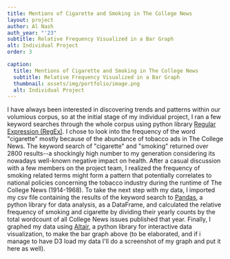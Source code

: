 ```yaml
---
title: Mentions of Cigarette and Smoking in The College News
layout: project
author: Al Nash
auth_year: "'23"
subtitle: Relative Frequency Visualized in a Bar Graph
alt: Individual Project
order: 3

caption: 
  title: Mentions of Cigarette and Smoking in The College News
  subtitle: Relative Frequency Visualized in a Bar Graph
  thumbnail: assets/img/portfolio/image.png
  alt: Individual Project
---
```


 <div id="vis"></div>


   I have always been interested in discovering trends and patterns within our volumious corpus, so at the initial stage of my individual project, I ran a few keyword searches through the whole corpus using python library [Regular Expression (RegEx)](https://docs.python.org/3/library/re.html). I chose to look into the frequency of the word "cigarette" mostly because of the abundance of tobacco ads in The College News. The keyword search of "cigarette" and "smoking" returned over 2800 results--a shockingly high number to my generation considering its nowadays well-known negative impact on health. After a casual discussion with a few members on the project team, I realized the frequency of smoking related terms might form a pattern that potentially correlates to national policies concerning the tobacco industry during the runtime of The College News (1914-1968).
  To take the next step with my data, I imported my csv file containing the results of the keyword search to [Pandas](https://pandas.pydata.org/), a python library for data analysis, as a DataFrame, and calculated the relative frequency of smoking and cigarette by dividing their yearly counts by the total wordcount of all College News issues published that year.
  Finally, I graphed my data using [Altair](https://altair-viz.github.io/), a python library for interactive data visualization, to make the bar graph above (to be elaborated, and if i manage to have D3 load my data I'll do a screenshot of my graph and put it here as well).



  <script type="text/javascript" src="https://cdn.jsdelivr.net/npm//vega@5"></script>
  <script type="text/javascript" src="https://cdn.jsdelivr.net/npm//vega-lite@4.8.1"></script>
  <script type="text/javascript" src="https://cdn.jsdelivr.net/npm//vega-embed@6"></script>
  <script>
  
    (function(vegaEmbed) {
      var spec = {
  "config": {
    "view": {"continuousWidth": 400, "continuousHeight": 300, "strokeWidth": 0},
    "axis": {"grid": false}
  },
  "data": {"name": "data-0b5625db42c83f249625f7c34b292cc9"},
  "mark": {"type": "bar", "color": "#2F04AC", "size": 15},
  "encoding": {
    "tooltip": [
      {"type": "quantitative", "field": "year"},
      {"type": "quantitative", "field": "relative_frequency"}
    ],
    "x": {"type": "quantitative", "axis": {"title": "Year"}, "field": "year"},
    "y": {
      "type": "quantitative",
      "axis": {"format": "%", "title": "Relative Frequency"},
      "field": "relative_frequency"
    }
  },
  "width": 1000,
  "$schema": "https://vega.github.io/schema/vega-lite/v4.8.1.json",
  "datasets": {
    "data-0b5625db42c83f249625f7c34b292cc9": [
      {"year": 1914, "relative_frequency": 0},
      {"year": 1915, "relative_frequency": 0.00000901},
      {"year": 1916, "relative_frequency": 0.0000044},
      {"year": 1917, "relative_frequency": 0},
      {"year": 1918, "relative_frequency": 0.0000065},
      {"year": 1919, "relative_frequency": 0.0000106},
      {"year": 1920, "relative_frequency": 0.0000101},
      {"year": 1921, "relative_frequency": 0.0000158},
      {"year": 1922, "relative_frequency": 0.0000364},
      {"year": 1923, "relative_frequency": 0.0000135},
      {"year": 1924, "relative_frequency": 0.0000169},
      {"year": 1925, "relative_frequency": 0.000165091},
      {"year": 1926, "relative_frequency": 0.0000541},
      {"year": 1927, "relative_frequency": 0.0000774},
      {"year": 1928, "relative_frequency": 0.000117779},
      {"year": 1929, "relative_frequency": 0.000171969},
      {"year": 1930, "relative_frequency": 0.0001555},
      {"year": 1931, "relative_frequency": 0.00033212},
      {"year": 1932, "relative_frequency": 0.000165175},
      {"year": 1933, "relative_frequency": 0.000316664},
      {"year": 1934, "relative_frequency": 0.00025019},
      {"year": 1935, "relative_frequency": 0.000180602},
      {"year": 1936, "relative_frequency": 0.000264716},
      {"year": 1937, "relative_frequency": 0.000211012},
      {"year": 1938, "relative_frequency": 0.000342496},
      {"year": 1939, "relative_frequency": 0.000296537},
      {"year": 1940, "relative_frequency": 0.000449125},
      {"year": 1941, "relative_frequency": 0.000236879},
      {"year": 1942, "relative_frequency": 0.000232155},
      {"year": 1943, "relative_frequency": 0.000301837},
      {"year": 1944, "relative_frequency": 0.000243905},
      {"year": 1945, "relative_frequency": 0.000193573},
      {"year": 1946, "relative_frequency": 0.000131988},
      {"year": 1947, "relative_frequency": 0.000252575},
      {"year": 1948, "relative_frequency": 0.000276802},
      {"year": 1949, "relative_frequency": 0.000191101},
      {"year": 1950, "relative_frequency": 0.000330139},
      {"year": 1951, "relative_frequency": 0.000329123},
      {"year": 1952, "relative_frequency": 0.000239171},
      {"year": 1953, "relative_frequency": 0.000353147},
      {"year": 1954, "relative_frequency": 0.000420463},
      {"year": 1955, "relative_frequency": 0.000448495},
      {"year": 1956, "relative_frequency": 0.000346263},
      {"year": 1957, "relative_frequency": 0.000188776},
      {"year": 1958, "relative_frequency": 0.000190097},
      {"year": 1959, "relative_frequency": 0.0000912},
      {"year": 1960, "relative_frequency": 0.0000627},
      {"year": 1961, "relative_frequency": 0.000130471},
      {"year": 1962, "relative_frequency": 0.00011425},
      {"year": 1963, "relative_frequency": 0.000091},
      {"year": 1964, "relative_frequency": 0.0000148},
      {"year": 1965, "relative_frequency": 0.0000967},
      {"year": 1966, "relative_frequency": 0.0000426},
      {"year": 1967, "relative_frequency": 0.0000702},
      {"year": 1968, "relative_frequency": 0.0000216}
    ]
  }
};
      var embedOpt = {"mode": "vega-lite"};

      function showError(el, error){
          el.innerHTML = ('<div class="error" style="color:red;">'
                          + '<p>JavaScript Error: ' + error.message + '</p>'
                          + "<p>This usually means there's a typo in your chart specification. "
                          + "See the javascript console for the full traceback.</p>"
                          + '</div>');
          throw error;
      }
      const el = document.getElementById('vis');
      vegaEmbed("#vis", spec, embedOpt)
        .catch(error => showError(el, error));
    })(vegaEmbed);

  </script>
